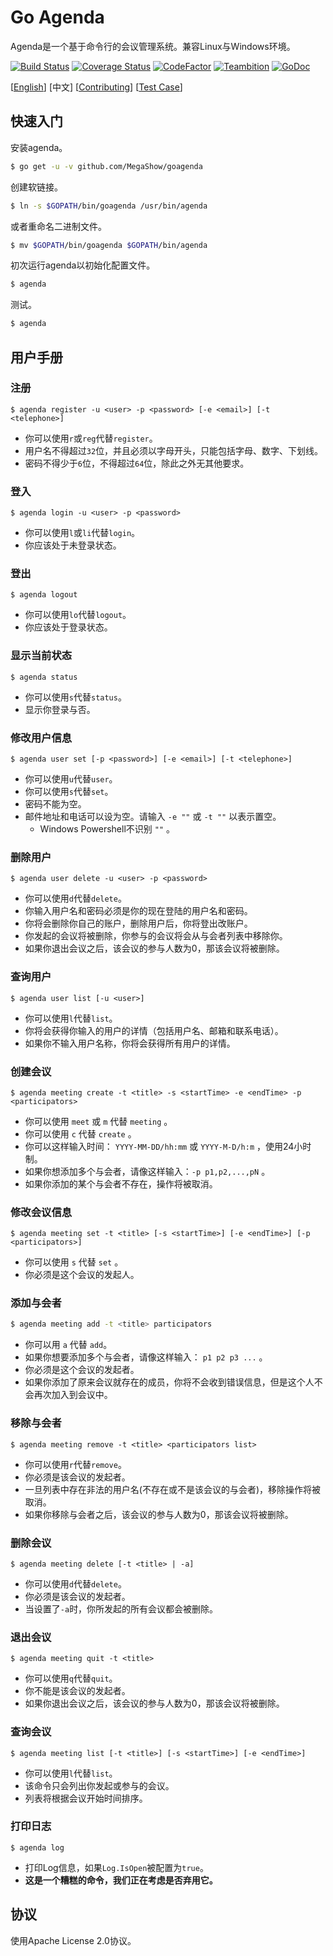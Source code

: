 # Go Agenda

Agenda是一个基于命令行的会议管理系统。兼容Linux与Windows环境。

[![Build Status](https://travis-ci.org/MegaShow/goagenda.svg?branch=master)](https://travis-ci.org/MegaShow/goagenda)
[![Coverage Status](https://coveralls.io/repos/github/MegaShow/goagenda/badge.svg)](https://coveralls.io/github/MegaShow/goagenda)
[![CodeFactor](https://www.codefactor.io/repository/github/megashow/goagenda/badge)](https://www.codefactor.io/repository/github/megashow/goagenda)
[![Teambition](https://img.shields.io/badge/teambition-tasks-ff69b4.svg)](https://www.teambition.com/project/5bc6ffbaf10ae90018184bd0/)
[![GoDoc](https://godoc.org/github.com/MegaShow/goagenda?status.svg)](https://godoc.org/github.com/MegaShow/goagenda)

\[[English](README.md)\]  [中文]  \[[Contributing](CONTRIBUTING.md)\] \[[Test Case](test/TEST_CASE.md)\]

## 快速入门

安装agenda。

```sh
$ go get -u -v github.com/MegaShow/goagenda
```

创建软链接。

```sh
$ ln -s $GOPATH/bin/goagenda /usr/bin/agenda
```

或者重命名二进制文件。

```sh
$ mv $GOPATH/bin/goagenda $GOPATH/bin/agenda
```

初次运行agenda以初始化配置文件。

```sh
$ agenda
```

测试。

```sh
$ agenda
```

## 用户手册

### 注册

```
$ agenda register -u <user> -p <password> [-e <email>] [-t <telephone>]
```

- 你可以使用`r`或`reg`代替`register`。
- 用户名不得超过`32`位，并且必须以字母开头，只能包括字母、数字、下划线。
- 密码不得少于`6`位，不得超过`64`位，除此之外无其他要求。

### 登入

```
$ agenda login -u <user> -p <password>
```

- 你可以使用`l`或`li`代替`login`。
- 你应该处于未登录状态。

### 登出

```
$ agenda logout
```

- 你可以使用`lo`代替`logout`。
- 你应该处于登录状态。

### 显示当前状态

```
$ agenda status
```

- 你可以使用`s`代替`status`。
- 显示你登录与否。

### 修改用户信息

```
$ agenda user set [-p <password>] [-e <email>] [-t <telephone>]
```

- 你可以使用`u`代替`user`。
- 你可以使用`s`代替`set`。
- 密码不能为空。
- 邮件地址和电话可以设为空。请输入 `-e ""` 或 `-t ""` 以表示置空。
  - Windows Powershell不识别 `""` 。

### 删除用户

```
$ agenda user delete -u <user> -p <password>
```

- 你可以使用`d`代替`delete`。
- 你输入用户名和密码必须是你的现在登陆的用户名和密码。
- 你将会删除你自己的账户，删除用户后，你将登出改账户。
- 你发起的会议将被删除，你参与的会议将会从与会者列表中移除你。
- 如果你退出会议之后，该会议的参与人数为0，那该会议将被删除。

### 查询用户

```
$ agenda user list [-u <user>]
```
 - 你可以使用`l`代替`list`。
 - 你将会获得你输入的用户的详情（包括用户名、邮箱和联系电话）。
 - 如果你不输入用户名称，你将会获得所有用户的详情。

### 创建会议

```
$ agenda meeting create -t <title> -s <startTime> -e <endTime> -p <participators>
```

- 你可以使用 `meet` 或 `m` 代替 `meeting` 。
- 你可以使用 `c` 代替 `create` 。
- 你可以这样输入时间： `YYYY-MM-DD/hh:mm` 或 `YYYY-M-D/h:m` ，使用24小时制。
- 如果你想添加多个与会者，请像这样输入：`-p p1,p2,...,pN` 。
- 如果你添加的某个与会者不存在，操作将被取消。

### 修改会议信息

```
$ agenda meeting set -t <title> [-s <startTime>] [-e <endTime>] [-p <participators>]
```

- 你可以使用 `s` 代替 `set` 。
- 你必须是这个会议的发起人。

### 添加与会者

```sh
$ agenda meeting add -t <title> participators
```

- 你可以用 `a` 代替 `add`。 
- 如果你想要添加多个与会者，请像这样输入： `p1 p2 p3 ...` 。
- 你必须是这个会议的发起者。
- 如果你添加了原来会议就存在的成员，你将不会收到错误信息，但是这个人不会再次加入到会议中。

### 移除与会者

```
$ agenda meeting remove -t <title> <participators list>
```

* 你可以使用`r`代替`remove`。
* 你必须是该会议的发起者。
* 一旦列表中存在非法的用户名(不存在或不是该会议的与会者)，移除操作将被取消。
* 如果你移除与会者之后，该会议的参与人数为0，那该会议将被删除。

### 删除会议

```
$ agenda meeting delete [-t <title> | -a]
```

* 你可以使用`d`代替`delete`。
* 你必须是该会议的发起者。
* 当设置了`-a`时，你所发起的所有会议都会被删除。

###  退出会议

```
$ agenda meeting quit -t <title>
```

* 你可以使用`q`代替`quit`。
* 你不能是该会议的发起者。
* 如果你退出会议之后，该会议的参与人数为0，那该会议将被删除。

### 查询会议

```
$ agenda meeting list [-t <title>] [-s <startTime>] [-e <endTime>]
```

* 你可以使用`l`代替`list`。
* 该命令只会列出你发起或参与的会议。
* 列表将根据会议开始时间排序。

### 打印日志

```
$ agenda log
```

- 打印Log信息，如果`Log.IsOpen`被配置为`true`。
- **这是一个糟糕的命令，我们正在考虑是否弃用它。**

## 协议

使用Apache License 2.0协议。

